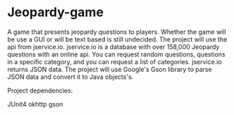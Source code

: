 # Jeopardy-game
A game that presents jeopardy questions to players. Whether the game will be use a GUI or will be text based is still undecided. 
The project will use the api from jservice.io. jservice.io is a database with over 158,000 Jeopardy questions with an online api. You can request random questions, questions in a specific category, and you can request a list of categories. jservice.io returns JSON data.
The project will use Google's Gson library to parse JSON data and convert it to Java objects's. 

Project dependencies:

JUnit4
okhttp
gson

